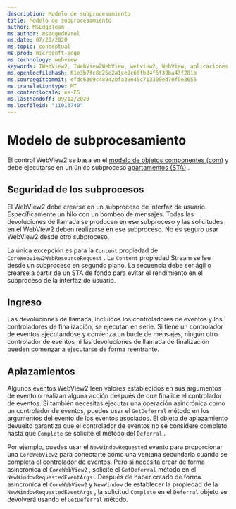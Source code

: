 ```yaml
---
description: Modelo de subprocesamiento
title: Modelo de subprocesamiento
author: MSEdgeTeam
ms.author: msedgedevrel
ms.date: 07/23/2020
ms.topic: conceptual
ms.prod: microsoft-edge
ms.technology: webview
keywords: IWebView2, IWebView2WebView, webview2, WebView, aplicaciones WPF, WPF, Edge, ICoreWebView2, ICoreWebView2Host, control de explorador, HTML Edge
ms.openlocfilehash: 61e3b7fc8d25e2a1ce9c60fb84f5f39ba43f281b
ms.sourcegitcommit: efdc6369c48942bfa39e45c713300ed70f0e3655
ms.translationtype: MT
ms.contentlocale: es-ES
ms.lasthandoff: 09/12/2020
ms.locfileid: "11013740"
---
```

# Modelo de subprocesamiento 

El control WebView2 se basa en el [modelo de objetos componentes (com)](https://docs.microsoft.com/windows/win32/com/the-component-object-model) y debe ejecutarse en un único subproceso [apartamentos (STA)](https://docs.microsoft.com/windows/win32/com/single-threaded-apartments) .

## Seguridad de los subprocesos  

El WebView2 debe crearse en un subproceso de interfaz de usuario.  Específicamente un hilo con un bombeo de mensajes.  Todas las devoluciones de llamada se producen en ese subproceso y las solicitudes en el WebView2 deben realizarse en ese subproceso.  No es seguro usar WebView2 desde otro subproceso.  

La única excepción es para la `Content` propiedad de `CoreWebView2WebResourceRequest` .  La `Content` propiedad Stream se lee desde un subproceso en segundo plano.  La secuencia debe ser ágil o crearse a partir de un STA de fondo para evitar el rendimiento en el subproceso de la interfaz de usuario.  

## Ingreso  

Las devoluciones de llamada, incluidos los controladores de eventos y los controladores de finalización, se ejecutan en serie.  Si tiene un controlador de eventos ejecutándose y comienza un bucle de mensajes, ningún otro controlador de eventos ni las devoluciones de llamada de finalización pueden comenzar a ejecutarse de forma reentrante.  

## Aplazamientos  

Algunos eventos WebView2 leen valores establecidos en sus argumentos de evento o realizan alguna acción después de que finalice el controlador de eventos.  Si también necesitas ejecutar una operación asincrónica como un controlador de eventos, puedes usar el `GetDeferral` método en los argumentos del evento de los eventos asociados.  El objeto de aplazamiento devuelto garantiza que el controlador de eventos no se considere completo hasta que `Complete` se solicite el método del `Deferral` .  

Por ejemplo, puedes usar el `NewWindowRequested` evento para proporcionar una `CoreWebView2` para conectarte como una ventana secundaria cuando se completa el controlador de eventos.  Pero si necesita crear de forma asincrónica el `CoreWebView2` , solicite el `GetDeferral` método en el `NewWindowRequestedEventArgs` .  Después de haber creado de forma asincrónica el `CoreWebView2` y `NewWindow` de establecer la propiedad de la `NewWindowRequestedEventArgs` , la solicitud `Complete` en el `Deferral` objeto se devolverá usando el `GetDeferral` método.  

<!-- links -->  
